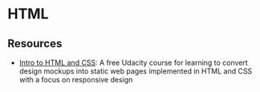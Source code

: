# HTML

## Resources

* [Intro to HTML and CSS](): A free Udacity course for learning to convert design mockups into static web pages implemented in HTML and CSS with a focus on responsive design